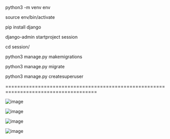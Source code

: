 python3 -m venv env

source env/bin/activate

pip install django

django-admin startproject session

cd session/

python3 manage.py makemigrations

python3 manage.py migrate

python3 manage.py createsuperuser

=====================================================================================

![image](https://github.com/user-attachments/assets/3f7f0ae9-f349-478b-99b7-8420a029f7e5)

![image](https://github.com/user-attachments/assets/a8cf7e72-cf26-4e15-8206-b08a54faf8f1)

![image](https://github.com/user-attachments/assets/44587f09-22b6-45f9-8527-c08177734c26)

![image](https://github.com/user-attachments/assets/da623df3-2b94-4994-8e17-56f358f2d17f)



